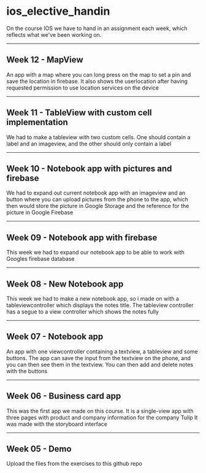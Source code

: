 # ios_elective_handin
On the course IOS we have to hand in an assignment each week, which reflects what we've been working on.

---

Week 12 - MapView
---
An app with a map where you can long press on the map to set a pin and save the location in firebase. It also shows the userlocation after having requested permission to use location services on the device

---

Week 11 - TableView with custom cell implementation
---
We had to make a tableview with two custom cells. One should contain a label and an imageview, and the other should only contain a label

---

Week 10 - Notebook app with pictures and firebase
---
We had to expand out current notebook app with an imageview and an button where you can upload pictures from the phone to the app, which then would store the picture in Google Storage and the reference for the picture in Google Firebase

---

Week 09 - Notebook app with firebase
---
This week we had to expand our notebook app to be able to work with Googles firebase database

---

Week 08 - New Notebook app
---
This week we had to make a new notebook app, so i made on with a tableviewcontroller which displays the notes title. The tableview controller has a segue to a view controller which shows the notes fully

---

Week 07 - Notebook app
---
An app with one viewcontroller containing a textview, a tableview and some buttons. The app can save the input from the textview on the phone, and you can then see them in the textview. You can then add and delete notes with the buttons

---

Week 06 - Business card app
---
This was the first app we made on this course. It is a single-view app with three pages with product and company information for the company Tulip
It was made with the storyboard interface

---

Week 05 - Demo
---
Upload the files from the exercises to this github repo
